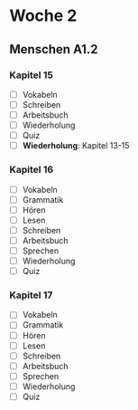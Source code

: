 # Woche 2

## Menschen A1.2

### Kapitel 15
- [ ] Vokabeln
- [ ] Schreiben
- [ ] Arbeitsbuch
- [ ] Wiederholung
- [ ] Quiz
- [ ] **Wiederholung**: Kapitel 13-15

### Kapitel 16
- [ ] Vokabeln
- [ ] Grammatik
- [ ] Hören
- [ ] Lesen
- [ ] Schreiben
- [ ] Arbeitsbuch
- [ ] Sprechen
- [ ] Wiederholung
- [ ] Quiz

### Kapitel 17
- [ ] Vokabeln
- [ ] Grammatik
- [ ] Hören
- [ ] Lesen
- [ ] Schreiben
- [ ] Arbeitsbuch
- [ ] Sprechen
- [ ] Wiederholung
- [ ] Quiz
